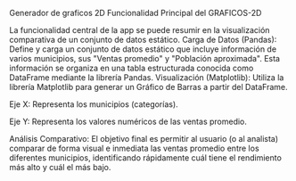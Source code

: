 Generador de graficos 2D
Funcionalidad Principal del GRAFICOS-2D

La funcionalidad central de la app se puede resumir en la visualización comparativa de un conjunto de datos estático.
Carga de Datos (Pandas): Define y carga un conjunto de datos estático que incluye información de varios municipios, sus "Ventas promedio" y "Población aproximada". 
Esta información se organiza en una tabla estructurada conocida como DataFrame mediante la librería Pandas.
Visualización (Matplotlib): Utiliza la librería Matplotlib para generar un Gráfico de Barras a partir del DataFrame.

Eje X: Representa los municipios (categorías).

Eje Y: Representa los valores numéricos de las ventas promedio.

Análisis Comparativo: El objetivo final es permitir al usuario (o al analista) comparar de forma visual e inmediata las ventas promedio entre los diferentes municipios, 
identificando rápidamente cuál tiene el rendimiento más alto y cuál el más bajo.



